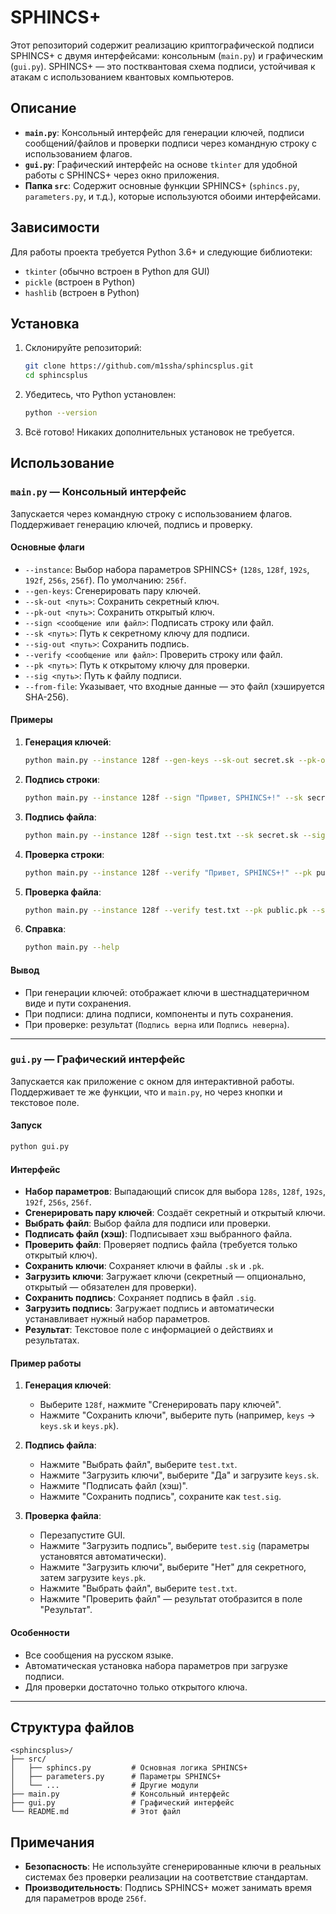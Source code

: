 # SPHINCS+

Этот репозиторий содержит реализацию криптографической подписи SPHINCS+ с двумя интерфейсами: консольным (`main.py`) и графическим (`gui.py`). SPHINCS+ — это постквантовая схема подписи, устойчивая к атакам с использованием квантовых компьютеров.

## Описание

- **`main.py`**: Консольный интерфейс для генерации ключей, подписи сообщений/файлов и проверки подписи через командную строку с использованием флагов.
- **`gui.py`**: Графический интерфейс на основе `tkinter` для удобной работы с SPHINCS+ через окно приложения.
- **Папка `src`**: Содержит основные функции SPHINCS+ (`sphincs.py`, `parameters.py`, и т.д.), которые используются обоими интерфейсами.

## Зависимости

Для работы проекта требуется Python 3.6+ и следующие библиотеки:
- `tkinter` (обычно встроен в Python для GUI)
- `pickle` (встроен в Python)
- `hashlib` (встроен в Python)

## Установка

1. Склонируйте репозиторий:
   ```bash
   git clone https://github.com/m1ssha/sphincsplus.git
   cd sphincsplus
   ```

2. Убедитесь, что Python установлен:
   ```bash
   python --version
   ```

3. Всё готово! Никаких дополнительных установок не требуется.

## Использование

### `main.py` — Консольный интерфейс

Запускается через командную строку с использованием флагов. Поддерживает генерацию ключей, подпись и проверку.

#### Основные флаги
- `--instance`: Выбор набора параметров SPHINCS+ (`128s`, `128f`, `192s`, `192f`, `256s`, `256f`). По умолчанию: `256f`.
- `--gen-keys`: Сгенерировать пару ключей.
- `--sk-out <путь>`: Сохранить секретный ключ.
- `--pk-out <путь>`: Сохранить открытый ключ.
- `--sign <сообщение или файл>`: Подписать строку или файл.
- `--sk <путь>`: Путь к секретному ключу для подписи.
- `--sig-out <путь>`: Сохранить подпись.
- `--verify <сообщение или файл>`: Проверить строку или файл.
- `--pk <путь>`: Путь к открытому ключу для проверки.
- `--sig <путь>`: Путь к файлу подписи.
- `--from-file`: Указывает, что входные данные — это файл (хэшируется SHA-256).

#### Примеры

1. **Генерация ключей**:
   ```bash
   python main.py --instance 128f --gen-keys --sk-out secret.sk --pk-out public.pk
   ```

2. **Подпись строки**:
   ```bash
   python main.py --instance 128f --sign "Привет, SPHINCS+!" --sk secret.sk --sig-out message.sig
   ```

3. **Подпись файла**:
   ```bash
   python main.py --instance 128f --sign test.txt --sk secret.sk --sig-out test.sig --from-file
   ```

4. **Проверка строки**:
   ```bash
   python main.py --instance 128f --verify "Привет, SPHINCS+!" --pk public.pk --sig message.sig
   ```

5. **Проверка файла**:
   ```bash
   python main.py --instance 128f --verify test.txt --pk public.pk --sig test.sig --from-file
   ```

6. **Справка**:
   ```bash
   python main.py --help
   ```

#### Вывод
- При генерации ключей: отображает ключи в шестнадцатеричном виде и пути сохранения.
- При подписи: длина подписи, компоненты и путь сохранения.
- При проверке: результат (`Подпись верна` или `Подпись неверна`).

---

### `gui.py` — Графический интерфейс

Запускается как приложение с окном для интерактивной работы. Поддерживает те же функции, что и `main.py`, но через кнопки и текстовое поле.

#### Запуск
```bash
python gui.py
```

#### Интерфейс
- **Набор параметров**: Выпадающий список для выбора `128s`, `128f`, `192s`, `192f`, `256s`, `256f`.
- **Сгенерировать пару ключей**: Создаёт секретный и открытый ключи.
- **Выбрать файл**: Выбор файла для подписи или проверки.
- **Подписать файл (хэш)**: Подписывает хэш выбранного файла.
- **Проверить файл**: Проверяет подпись файла (требуется только открытый ключ).
- **Сохранить ключи**: Сохраняет ключи в файлы `.sk` и `.pk`.
- **Загрузить ключи**: Загружает ключи (секретный — опционально, открытый — обязателен для проверки).
- **Сохранить подпись**: Сохраняет подпись в файл `.sig`.
- **Загрузить подпись**: Загружает подпись и автоматически устанавливает нужный набор параметров.
- **Результат**: Текстовое поле с информацией о действиях и результатах.

#### Пример работы
1. **Генерация ключей**:
   - Выберите `128f`, нажмите "Сгенерировать пару ключей".
   - Нажмите "Сохранить ключи", выберите путь (например, `keys` → `keys.sk` и `keys.pk`).

2. **Подпись файла**:
   - Нажмите "Выбрать файл", выберите `test.txt`.
   - Нажмите "Загрузить ключи", выберите "Да" и загрузите `keys.sk`.
   - Нажмите "Подписать файл (хэш)".
   - Нажмите "Сохранить подпись", сохраните как `test.sig`.

3. **Проверка файла**:
   - Перезапустите GUI.
   - Нажмите "Загрузить подпись", выберите `test.sig` (параметры установятся автоматически).
   - Нажмите "Загрузить ключи", выберите "Нет" для секретного, затем загрузите `keys.pk`.
   - Нажмите "Выбрать файл", выберите `test.txt`.
   - Нажмите "Проверить файл" — результат отобразится в поле "Результат".

#### Особенности
- Все сообщения на русском языке.
- Автоматическая установка набора параметров при загрузке подписи.
- Для проверки достаточно только открытого ключа.

---

## Структура файлов

```
<sphincsplus>/
├── src/
│   ├── sphincs.py         # Основная логика SPHINCS+
│   ├── parameters.py      # Параметры SPHINCS+
│   └── ...                # Другие модули
├── main.py                # Консольный интерфейс
├── gui.py                 # Графический интерфейс
└── README.md              # Этот файл
```

## Примечания

- **Безопасность**: Не используйте сгенерированные ключи в реальных системах без проверки реализации на соответствие стандартам.
- **Производительность**: Подпись SPHINCS+ может занимать время для параметров вроде `256f`.